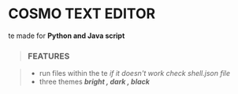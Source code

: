 # COSMO TEXT EDITOR

te made for **Python and Java script**

> ### FEATURES

> - run files within the te *if it doesn't work check shell.json file*
> - three themes ***bright , dark , black***
